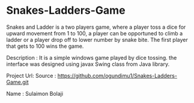 # Snakes-Ladders-Game
Snakes and Ladder is a two players game, where a player toss a dice for upward movement from 1 to 100, a player can be opportuned to climb a ladder or a player drop off to lower number by snake bite. The first player that gets to 100 wins the game.

Description :
  It is a simple windows game played by dice tossing.
  the interface was designed using javax Swing class from Java library.
    
Project Url:
  Source : https://github.com/ogundimu1/Snakes-Ladders-Game.git
  
  
Name : Sulaimon Bolaji
